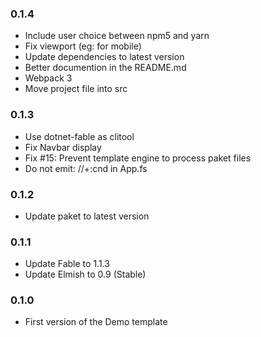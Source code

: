 ### 0.1.4

* Include user choice between npm5 and yarn
* Fix viewport (eg: for mobile)
* Update dependencies to latest version
* Better documention in the README.md
* Webpack 3
* Move project file into src

### 0.1.3

* Use dotnet-fable as clitool
* Fix Navbar display
* Fix #15: Prevent template engine to process paket files
* Do not emit: //+:cnd in App.fs

### 0.1.2

* Update paket to latest version

### 0.1.1

* Update Fable to 1.1.3
* Update Elmish to 0.9 (Stable)

### 0.1.0

* First version of the Demo template
